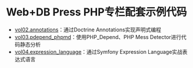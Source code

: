 # Web+DB Press PHP专栏配套示例代码

- [vol02.annotations](tree/master/vol02.annotations)：通过Doctrine Annotations实现声明式编程
- [vol03.pdepend_phpmd](tree/master/vol03.pdepend_phpmd)：使用PHP_Depend、PHP Mess Detector进行代码静态分析
- [vol04.expression_language](tree/master/vol04.expression_language)：通过Symfony Expression Language实战表达式语言
